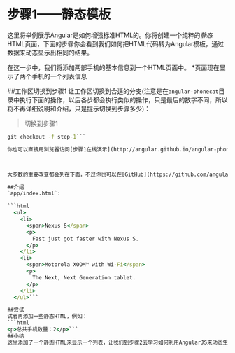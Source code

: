 # 步骤1——静态模板
这里将举例展示Angular是如何增强标准HTML的。你将创建一个纯粹的*静态*HTML页面，下面的步骤你会看到我们如何把HTML代码转为Angular模板，通过数据来动态显示出相同的结果。

在这一步中，我们将添加两部手机的基本信息到一个HTML页面中。
*页面现在显示了两个手机的一个列表信息

##工作区切换到步骤1
让工作区切换到合适的分支(注意是在`angular-phonecat`目录中执行下面的操作，以后各步都会执行类似的操作，只是最后的数字不同，所以将不再详细说明和介绍，只是提示切换到步骤多少)：
> 切换到步骤1
```cmd
git checkout -f step-1```

你也可以直接用浏览器访问[步骤1在线演示](http://angular.github.io/angular-phonecat/step-1/app)



大多数的重要改变都会列在下面，不过你也可以在[GitHub](https://github.com/angular/angular-phonecat/compare/step-0...step-1)看到完整的差异。

##介绍
`app/index.html`:

```html
  <ul>
    <li>
      <span>Nexus S</span>
      <p>
        Fast just got faster with Nexus S.
      </p>
    </li>
    <li>
      <span>Motorola XOOM™ with Wi-Fi</span>
      <p>
        The Next, Next Generation tablet.
      </p>
    </li>
  </ul>```

##尝试
试着再添加一些静态HTML，例如：
```html
<p>总共手机数量：2</p>```
##小结
这里添加了一个静态HTML来显示一个列表，让我们到步骤2去学习如何利用AngularJS来动态生成相同的列表。

